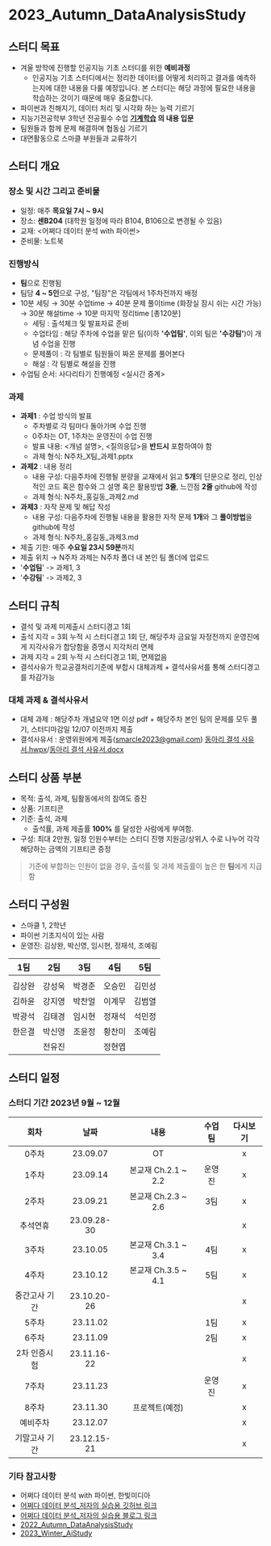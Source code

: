 # 2023_Autumn_DataAnalysisStudy


## **스터디 목표**
- 겨울 방학에 진행할 인공지능 기초 스터디를 위한 **예비과정**
    - 인공지능 기초 스터디에서는 정리한 데이터를 어떻게 처리하고 결과를 예측하는지에 대한 내용을 다룰 예정입니다. 본 스터디는 해당 과정에 필요한 내용을 학습하는 것이기 때문에 매우 중요합니다.
- 파이썬과 친해지기, 데이터 처리 및 시각화 하는 능력 기르기
- 지능기전공학부 3학년 전공필수 수업 **[기계학습](https://github.com/sejongresearch/2020.MachineLearning) 의 내용 입문**
- 팀원들과 함께 문제 해결하며 협동심 기르기
- 대면활동으로 스마클 부원들과 교류하기
  
## **스터디 개요**
### 장소 및 시간 그리고 준비물
- 일정: 매주 **목요일 7시 ~ 9시**
- 장소: **센B204** (대학원 일정에 따라 B104, B106으로 변경될 수 있음)
- 교재: <어쩌다 데이터 분석 with 파이썬>
- 준비물: 노트북
### 진행방식
- **팀**으로 진행됨
- 팀당 **4 ~ 5인**으로 구성, "팀장"은 각팀에서 1주차전까지 배정
- 10분 세팅 → 30분 수업time → 40분 문제 풀이time (화장실 잠시 쉬는 시간 가능) → 30분 해설time → 10분 마지막 정리time [총120분]
   - 세팅 : 출석체크 및 발표자료 준비
   - 수업타임 : 해당 주차에 수업을 맡은 팀(이하 **'수업팀'**, 이외 팀은 **'수강팀'**)이 개념 수업을 진행
   - 문제풀이 : 각 팀별로 팀원들이 짜온 문제를 풀어본다
   - 해설 : 각 팀별로 해설을 진행
- 수업팀 순서: 사다리타기 진행예정 <실시간 중계>
### 과제
- **과제1** : 수업 방식의 발표
  - 주차별로 각 팀마다 돌아가며 수업 진행
  - 0주차는 OT, 1주차는 운영진이 수업 진행
  - 발표 내용: <개념 설명>, <질의응답>을 **반드시** 포함하여야 함
  - 과제 형식: N주차_X팀_과제1.pptx
- **과제2** : 내용 정리
  - 내용 구성: 다음주차에 진행될 분량을 교재에서 읽고 **5개**의 단문으로 정리, 인상적인 코드 혹은 함수와 그 설명 혹은 활용방법 **3줄**, 느낀점 **2줄** github에 작성
  - 과제 형식: N주차_홍길동_과제2.md
- **과제3** : 자작 문제 및 해답 작성
   - 내용 구성: 다음주차에 진행될 내용을 활용한 자작 문제 **1개**와 그 **풀이방법**을 github에 작성
   - 과제 형식: N주차_홍길동_과제3.md
- 제출 기한: 매주 **수요일 23시 59분**까지
- 제출 위치 → N주차 과제는 N주차 폴더 내 본인 팀 폴더에 업로드
- '**수업팀**' -> 과제1, 3
- '**수강팀**' -> 과제2, 3


## **스터디 규칙**
- 결석 및 과제 미제출시 스터디경고 1회
- 출석 지각 = 3회 누적 시 스터디경고 1회 단, 해당주차 금요일 자정전까지 운영진에게 지각사유가 합당함을 증명시 지각처리 면제
- 과제 지각 = 2회 누적 시 스터디경고 1회, 면제없음
- 결석사유가 학교공결처리기준에 부합시 대체과제 + 결석사유서를 통해 스터디경고를 차감가능
### **대체 과제 & 결석사유서**
- 대체 과제 : 해당주차 개념요약 1면 이상 pdf + 해당주차 본인 팀의 문제를 모두 풀기, 스터디마감일 12/07 이전까지 제출
- 결석사유서 : 운영위원에게 제출(smarcle2023@gmail.com)
[동아리 결석 사유서.hwpx](https://github.com/sejongsmarcle/2023_Autumn_DataAnalysisStudy/blob/main/%EB%8F%99%EC%95%84%EB%A6%AC%20%EA%B2%B0%EC%84%9D%20%EC%82%AC%EC%9C%A0%EC%84%9C.hwpx)/[동아리 결석 사유서.docx](https://github.com/sejongsmarcle/2023_Autumn_DataAnalysisStudy/blob/main/%EB%8F%99%EC%95%84%EB%A6%AC%20%EA%B2%B0%EC%84%9D%20%EC%82%AC%EC%9C%A0%EC%84%9C_word%EC%9A%A9.docx)

## 스터디 상품 부분
- 목적: 출석, 과제, 팀활동에서의 참여도 증진
- 상품: 기프티콘
- 기준: 출석, 과제
  - 출석률, 과제 제출률 **100%** 를 달성한 사람에게 부여함.
- 구성: 최대 2만원, 일정 인원수부터는 스터디 진행 지원금/상위人 수로 나누어 각각 해당하는 금액의 기프티콘 증정
> 기준에 부합하는 인원이 없을 경우, 출석률 및 과제 제출률이 높은 한 **팀**에게 지급함

## **스터디 구성원**
- 스마클 1, 2학년
- 파이썬 기초지식이 있는 사람
- 운영진: 김상완, 박신영, 임시현, 정재석, 조예림

|1팀|2팀|3팀|4팀|5팀|
|:---:|:---:|:---:|:---:|:---:|
||||||
|김상완|강성욱|박경준|오승민|김민성|
|김하윤|강지영|박찬얼|이계무|김범열|
|박광석|김태경|임시현|정재석|석민정|
|한은결|박신영|조윤정|황찬미|조예림|
||전유진||정현엽||

## 스터디 일정
### 스터디 기간 2023년 9월 ~ 12월
|회차|날짜|내용|수업팀|다시보기|
|:---:|:---:|:---:|:---:|:---:|
|0주차|23.09.07|OT||x|
|1주차|23.09.14|본교재 Ch.2.1 ~ 2.2|운영진|x|
|2주차|23.09.21|본교재 Ch.2.3 ~ 2.6|3팀|x|
|추석연휴|23.09.28-30|||x|
|3주차|23.10.05|본교재 Ch.3.1 ~ 3.4|4팀|x|
|4주차|23.10.12|본교재 Ch.3.5 ~ 4.1|5팀|x|
|중간고사 기간|23.10.20-26|||x|
|5주차|23.11.02||1팀|x|
|6주차|23.11.09||2팀|x|
|2차 인증시험|23.11.16-22|||x|
|7주차|23.11.23||운영진|x|
|8주차|23.11.30|프로젝트(예정)||x|
|예비주차|23.12.07|||x|
|기말고사 기간|23.12.15-21|||x|

### 기타 참고사항
- 어쩌다 데이터 분석 with 파이썬, 한빛미디아
- [어쩌다 데이터 분석_저자의 실습용 깃허브 링크](https://github.com/claryk0520/bumping-into-data-analysis)
- [어쩌다 데이터 분석_저자의 실습용 블로그 링크](https://blog.naver.com/youji4ever)
- [2022_Autumn_DataAnalysisStudy](https://github.com/sejongsmarcle/2022_Autumn_DataAnalysisStudy/tree/main)
- [2023_Winter_AiStudy](https://github.com/sejongsmarcle/2023_Winter_AiStudy)
